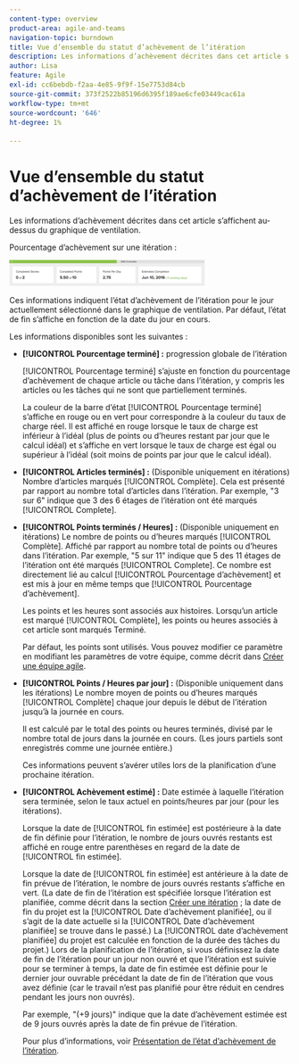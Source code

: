 ```yaml
---
content-type: overview
product-area: agile-and-teams
navigation-topic: burndown
title: Vue d’ensemble du statut d’achèvement de l’itération
description: Les informations d’achèvement décrites dans cet article s’affichent au-dessus du graphique de ventilation.
author: Lisa
feature: Agile
exl-id: cc6bebdb-f2aa-4e85-9f9f-15e7753d84cb
source-git-commit: 373f2522b85196d6395f189ae6cfe03449cac61a
workflow-type: tm+mt
source-wordcount: '646'
ht-degree: 1%

---
```


# Vue d’ensemble du statut d’achèvement de l’itération

Les informations d’achèvement décrites dans cet article s’affichent au-dessus du graphique de ventilation.

Pourcentage d’achèvement sur une itération :

![](assets/burndown-percentcomplete-350x47.png)

Ces informations indiquent l’état d’achèvement de l’itération pour le jour actuellement sélectionné dans le graphique de ventilation. Par défaut, l’état de fin s’affiche en fonction de la date du jour en cours.

Les informations disponibles sont les suivantes :

* **[!UICONTROL Pourcentage terminé] :** progression globale de l’itération

  [!UICONTROL Pourcentage terminé] s’ajuste en fonction du pourcentage d’achèvement de chaque article ou tâche dans l’itération, y compris les articles ou les tâches qui ne sont que partiellement terminés.

  La couleur de la barre d’état [!UICONTROL Pourcentage terminé] s’affiche en rouge ou en vert pour correspondre à la couleur du taux de charge réel. Il est affiché en rouge lorsque le taux de charge est inférieur à l’idéal (plus de points ou d’heures restant par jour que le calcul idéal) et s’affiche en vert lorsque le taux de charge est égal ou supérieur à l’idéal (soit moins de points par jour que le calcul idéal).

* **[!UICONTROL Articles terminés] :** (Disponible uniquement en itérations) Nombre d’articles marqués [!UICONTROL Complète]. Cela est présenté par rapport au nombre total d’articles dans l’itération. Par exemple, &quot;3 sur 6&quot; indique que 3 des 6 étages de l’itération ont été marqués [!UICONTROL Complete].
* **[!UICONTROL Points terminés / Heures] :** (Disponible uniquement en itérations) Le nombre de points ou d’heures marqués [!UICONTROL Complète]. Affiché par rapport au nombre total de points ou d’heures dans l’itération. Par exemple, &quot;5 sur 11&quot; indique que 5 des 11 étages de l’itération ont été marqués [!UICONTROL Complete]. Ce nombre est directement lié au calcul [!UICONTROL Pourcentage d’achèvement] et est mis à jour en même temps que [!UICONTROL Pourcentage d’achèvement].

  Les points et les heures sont associés aux histoires. Lorsqu’un article est marqué [!UICONTROL Complète], les points ou heures associés à cet article sont marqués Terminé.

  Par défaut, les points sont utilisés. Vous pouvez modifier ce paramètre en modifiant les paramètres de votre équipe, comme décrit dans [Créer une équipe agile](../../../agile/get-started-with-agile-in-workfront/create-an-agile-team.md).

* **[!UICONTROL Points / Heures par jour] :** (Disponible uniquement dans les itérations) Le nombre moyen de points ou d’heures marqués [!UICONTROL Complète] chaque jour depuis le début de l’itération jusqu’à la journée en cours.

  Il est calculé par le total des points ou heures terminés, divisé par le nombre total de jours dans la journée en cours. (Les jours partiels sont enregistrés comme une journée entière.)

  Ces informations peuvent s’avérer utiles lors de la planification d’une prochaine itération.

* **[!UICONTROL Achèvement estimé] :** Date estimée à laquelle l’itération sera terminée, selon le taux actuel en points/heures par jour (pour les itérations).

  Lorsque la date de [!UICONTROL fin estimée] est postérieure à la date de fin définie pour l’itération, le nombre de jours ouvrés restants est affiché en rouge entre parenthèses en regard de la date de [!UICONTROL fin estimée].

  Lorsque la date de [!UICONTROL fin estimée] est antérieure à la date de fin prévue de l’itération, le nombre de jours ouvrés restants s’affiche en vert. (La date de fin de l’itération est spécifiée lorsque l’itération est planifiée, comme décrit dans la section [Créer une itération](../../../agile/use-scrum-in-an-agile-team/iterations/create-an-iteration.md) ; la date de fin du projet est la [!UICONTROL Date d’achèvement planifiée], ou il s’agit de la date actuelle si la [!UICONTROL Date d’achèvement planifiée] se trouve dans le passé.) La [!UICONTROL date d’achèvement planifiée] du projet est calculée en fonction de la durée des tâches du projet.) Lors de la planification de l’itération, si vous définissez la date de fin de l’itération pour un jour non ouvré et que l’itération est suivie pour se terminer à temps, la date de fin estimée est définie pour le dernier jour ouvrable précédant la date de fin de l’itération que vous avez définie (car le travail n’est pas planifié pour être réduit en cendres pendant les jours non ouvrés).

  Par exemple, &quot;(+9 jours)&quot; indique que la date d’achèvement estimée est de 9 jours ouvrés après la date de fin prévue de l’itération.

  Pour plus d’informations, voir [Présentation de l’état d’achèvement de l’itération](#Understanding-How-Days-Off-Affect-the-Burndown-Chart).
